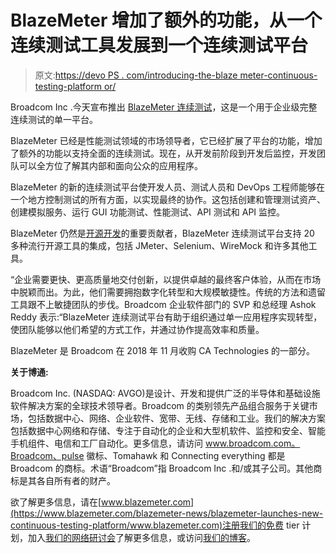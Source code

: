 # BlazeMeter 增加了额外的功能，从一个连续测试工具发展到一个连续测试平台

> 原文:[https://devo PS . com/introducing-the-blaze meter-continuous-testing-platform or/](https://devops.com/introducing-the-blazemeter-continuous-testing-platfor/)

Broadcom Inc .今天宣布推出 [BlazeMeter 连续测试](https://www.blazemeter.com/)，这是一个用于企业级完整连续测试的单一平台。

BlazeMeter 已经是性能测试领域的市场领导者，它已经扩展了平台的功能，增加了额外的功能以支持全面的连续测试。现在，从开发前阶段到开发后监控，开发团队可以全方位了解其内部和面向公众的应用程序。

BlazeMeter 的新的连续测试平台使开发人员、测试人员和 DevOps 工程师能够在一个地方控制测试的所有方面，以实现最终的协作。这包括创建和管理测试资产、创建模拟服务、运行 GUI 功能测试、性能测试、API 测试和 API 监控。

BlazeMeter 仍然是[开源开发](https://www.blazemeter.com/devops-tools)的重要贡献者，BlazeMeter 连续测试平台支持 20 多种流行开源工具的集成，包括 JMeter、Selenium、WireMock 和许多其他工具。

“企业需要更快、更高质量地交付创新，以提供卓越的最终客户体验，从而在市场中脱颖而出。为此，他们需要拥抱数字化转型和大规模敏捷性。传统的方法和遗留工具跟不上敏捷团队的步伐。Broadcom 企业软件部门的 SVP 和总经理 Ashok Reddy 表示:“BlazeMeter 连续测试平台有助于组织通过单一应用程序实现转型，使团队能够以他们希望的方式工作，并通过协作提高效率和质量。

BlazeMeter 是 Broadcom 在 2018 年 11 月收购 CA Technologies 的一部分。

**关于博通:**

Broadcom Inc. (NASDAQ: AVGO)是设计、开发和提供广泛的半导体和基础设施软件解决方案的全球技术领导者。Broadcom 的类别领先产品组合服务于关键市场，包括数据中心、网络、企业软件、宽带、无线、存储和工业。我们的解决方案包括数据中心网络和存储、专注于自动化的企业和大型机软件、监控和安全、智能手机组件、电信和工厂自动化。更多信息，请访问 www.broadcom.com。Broadcom、pulse 徽标、Tomahawk 和 Connecting everything 都是 Broadcom 的商标。术语“Broadcom”指 Broadcom Inc .和/或其子公司。其他商标是其各自所有者的财产。

欲了解更多信息，请在[www.blazemeter.com](https://www.blazemeter.com/blazemeter-news/blazemeter-launches-new-continuous-testing-platform/www.blazemeter.com)注册我们的免费 tier 计划，加入[我们的网络研讨会](https://info.blazemeter.com/webinar-introducing-the-blazemeter-continuous-testing-platform)了解更多信息，或访问[我们的博客](https://www.blazemeter.com/blog/)。